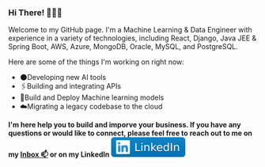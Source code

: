 ### Hi There! 👋🧑‍💻

Welcome to my GitHub page. I'm a Machine Learning & Data Engineer with experience in a variety of technologies, including React, Django, Java JEE & Spring Boot, AWS, Azure, MongoDB, Oracle, MySQL, and PostgreSQL.

Here are some of the things I'm working on right now:

- 🌑Developing new AI tools
- 🖇️Building and integrating APIs
- 🤖Build and Deploy Machine learning models
- ☁️Migrating a legacy codebase to the cloud

<p style="font-weight:bold"> I'm here help you to build and imporve your business. If you have any questions or would like to connect, please feel free to reach out to me on my 
<a href="mailto:aitouakoursaid@gmail.com">
<g-emoji class="g-emoji" alias="mailbox" fallback-src="https://github.githubassets.com/images/icons/emoji/unicode/1f4eb.png">Inbox 📫</g-emoji></a> or on my LinkedIn <a href="https://www.linkedin.com/in/said-ait-ouakour-68a93a1b0/">
<img src="imgs/LinkedIn-blue.svg" style="max-width: 100%;"></a>
